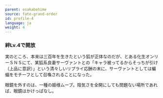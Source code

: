 ```yaml
---
parent: osakabehime
source: fate-grand-order
id: profile-4
language: ja
weight: 4
---
```


### 絆Lv.4で開放

実のところ、本来は三百年を生きたという狐が正体なのだが、とある化生オンリーＳＮＳにて、某狐系良妻サーヴァントとの「キャラ被ってるからそっちが引け（上品に意訳）」という清々しいリプライ応酬の末に、サーヴァントとしては蝙蝠をモチーフとして召喚されることになった。

眼鏡を外すのは、一種の姫様ムーブ。陰気さを全開にしても問題ない場所であれば、眼鏡はかけっぱなし。

